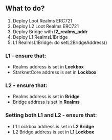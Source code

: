 ## What to do?
1. Deploy Loot Realms ERC721
2. Deploy L2 Loot Realms ERC721
3. Deploy Bridge with __l2_realms_addr__
4. Deploy L1 RealmsL1Bridge
5. L1 RealmsL1Bridge: do setL2BridgeAddress()

### L1 - ensure that:
- Realms address is set in **Lockbox**
- StarknetCore address is set in **Lockbox**

### L2 - ensure that:
- Realms address is set in **Bridge**
- Bridge address is set in **Realms**

### Setting both L1 and L2 - ensure that:
- L1 Lockbox address is set in **L2 Bridge**
- L2 Bridge address is set in **L1 Lockbox**
